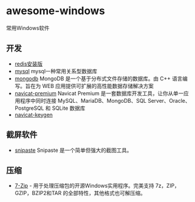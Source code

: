 # awesome-windows
常用Windows软件
## 开发
- [redis安装版](https://github.com/microsoftarchive/redis/releases) 
- [mysql](https://dev.mysql.com/downloads/mysql/) mysql一种常用关系型数据库
- [mongodb](https://www.mongodb.com/download-center/community) MongoDB 是一个基于分布式文件存储的数据库。由 C++ 语言编写。旨在为 WEB 应用提供可扩展的高性能数据存储解决方案
- [navicat-premium](https://www.navicat.com.cn/products/navicat-premium) Navicat Premium 是一套数据库开发工具，让你从单一应用程序中同时连接 MySQL、MariaDB、MongoDB、SQL Server、Oracle、PostgreSQL 和 SQLite 数据库
- [navicat-keygen](https://github.com/DoubleLabyrinth/navicat-keygen/)

## 截屏软件
- [snipaste](https://zh.snipaste.com/download.html) Snipaste 是一个简单但强大的截图工具。
## 压缩
- [7-Zip](http://www.7-zip.org/) - 用于处理压缩包的开源Windows实用程序。完美支持 7z，ZIP，GZIP，BZIP2和TAR 的全部特性，其他格式也可解压缩。

